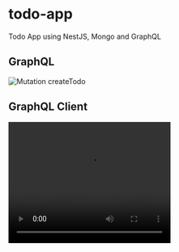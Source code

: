 # todo-app
Todo App using NestJS, Mongo and GraphQL

## GraphQL

![Mutation createTodo](https://raw.githubusercontent.com/jennndol/todo-app/master/static/create-todo.png "Mutation createTodo")

## GraphQL Client

<!-- blank line -->

<video width="320" height="240" controls>
  <source src="https://github.com/jennndol/todo-app/blob/master/static/video.mp4" type="video/mp4">
Your browser does not support the video tag.
</video> 

<!-- blank line -->
